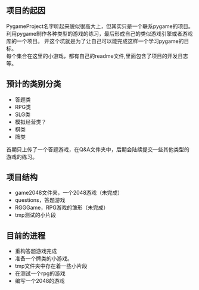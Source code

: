 ## 项目的起因
PygameProject名字听起来貌似很高大上，但其实只是一个联系pygame的项目。<br>
利用pygame制作各种类型的游戏的练习，最后形成自己的类似游戏引擎或者游戏库的一个项目。
开这个坑就是为了让自己可以能完成这样一个学习pygame的目标。<br>
每个集合在这里的小游戏，都有自己的readme文件,里面包含了项目的开发日志等。

## 预计的类别分类
* 答题类
* RPG类
* SLG类
* 模拟经营类？
* 棋类
* 牌类

首期只上传了一个答题游戏，在Q&A文件夹中，后期会陆续提交一些其他类型的游戏的练习。
## 项目结构
- game2048文件夹，一个2048游戏（未完成）
- questions，答题游戏
- RGGGame，RPG游戏的雏形（未完成）
- tmp测试的小片段


## 目前的进程
- 重构答题游戏完成
- 准备一个牌类的小游戏。
- tmp文件夹中存在着一些小片段
- 在测试一个rpg的游戏
- 编写一个2048的游戏